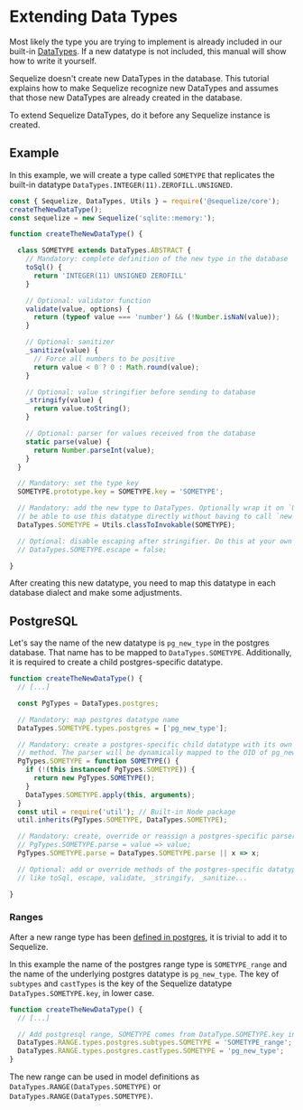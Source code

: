 # Extending Data Types

Most likely the type you are trying to implement is already included in our built-in [DataTypes](./other-data-types.md). If a new datatype is not included, this manual will show how to write it yourself.

Sequelize doesn't create new DataTypes in the database. This tutorial explains how to make Sequelize recognize new DataTypes and assumes that those new DataTypes are already created in the database.

To extend Sequelize DataTypes, do it before any Sequelize instance is created.

## Example

In this example, we will create a type called `SOMETYPE` that replicates the built-in datatype `DataTypes.INTEGER(11).ZEROFILL.UNSIGNED`.

```js
const { Sequelize, DataTypes, Utils } = require('@sequelize/core');
createTheNewDataType();
const sequelize = new Sequelize('sqlite::memory:');

function createTheNewDataType() {

  class SOMETYPE extends DataTypes.ABSTRACT {
    // Mandatory: complete definition of the new type in the database
    toSql() {
      return 'INTEGER(11) UNSIGNED ZEROFILL'
    }

    // Optional: validator function
    validate(value, options) {
      return (typeof value === 'number') && (!Number.isNaN(value));
    }

    // Optional: sanitizer
    _sanitize(value) {
      // Force all numbers to be positive
      return value < 0 ? 0 : Math.round(value);
    }

    // Optional: value stringifier before sending to database
    _stringify(value) {
      return value.toString();
    }

    // Optional: parser for values received from the database
    static parse(value) {
      return Number.parseInt(value);
    }
  }

  // Mandatory: set the type key
  SOMETYPE.prototype.key = SOMETYPE.key = 'SOMETYPE';

  // Mandatory: add the new type to DataTypes. Optionally wrap it on `Utils.classToInvokable` to
  // be able to use this datatype directly without having to call `new` on it.
  DataTypes.SOMETYPE = Utils.classToInvokable(SOMETYPE);

  // Optional: disable escaping after stringifier. Do this at your own risk, since this opens opportunity for SQL injections.
  // DataTypes.SOMETYPE.escape = false;

}
```

After creating this new datatype, you need to map this datatype in each database dialect and make some adjustments.

## PostgreSQL

Let's say the name of the new datatype is `pg_new_type` in the postgres database. That name has to be mapped to `DataTypes.SOMETYPE`. Additionally, it is required to create a child postgres-specific datatype.

```js
function createTheNewDataType() {
  // [...]

  const PgTypes = DataTypes.postgres;

  // Mandatory: map postgres datatype name
  DataTypes.SOMETYPE.types.postgres = ['pg_new_type'];

  // Mandatory: create a postgres-specific child datatype with its own parse
  // method. The parser will be dynamically mapped to the OID of pg_new_type.
  PgTypes.SOMETYPE = function SOMETYPE() {
    if (!(this instanceof PgTypes.SOMETYPE)) {
      return new PgTypes.SOMETYPE();
    }
    DataTypes.SOMETYPE.apply(this, arguments);
  }
  const util = require('util'); // Built-in Node package
  util.inherits(PgTypes.SOMETYPE, DataTypes.SOMETYPE);

  // Mandatory: create, override or reassign a postgres-specific parser
  // PgTypes.SOMETYPE.parse = value => value;
  PgTypes.SOMETYPE.parse = DataTypes.SOMETYPE.parse || x => x;

  // Optional: add or override methods of the postgres-specific datatype
  // like toSql, escape, validate, _stringify, _sanitize...

}
```

### Ranges

After a new range type has been [defined in postgres](https://www.postgresql.org/docs/current/static/rangetypes.html#RANGETYPES-DEFINING), it is trivial to add it to Sequelize.

In this example the name of the postgres range type is `SOMETYPE_range` and the name of the underlying postgres datatype is `pg_new_type`. The key of `subtypes` and `castTypes` is the key of the Sequelize datatype `DataTypes.SOMETYPE.key`, in lower case.

```js
function createTheNewDataType() {
  // [...]

  // Add postgresql range, SOMETYPE comes from DataType.SOMETYPE.key in lower case
  DataTypes.RANGE.types.postgres.subtypes.SOMETYPE = 'SOMETYPE_range';
  DataTypes.RANGE.types.postgres.castTypes.SOMETYPE = 'pg_new_type';
}
```

The new range can be used in model definitions as `DataTypes.RANGE(DataTypes.SOMETYPE)` or `DataTypes.RANGE(DataTypes.SOMETYPE)`.
